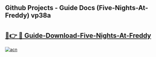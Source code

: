 ## Github Projects - Guide Docs (Five-Nights-At-Freddy) vp38a

# <h2><a href="https://apkcomod.com?title=Five-Nights-At-Freddy">🔗👉 🔴 Guide-Download-Five-Nights-At-Freddy </a></h2>

[![acn](https://github.com/user-attachments/assets/0f9c940e-d8b0-45ae-aac7-cd30a18b3e1c)](https://apkcomod.com?title=Five-Nights-At-Freddy)
